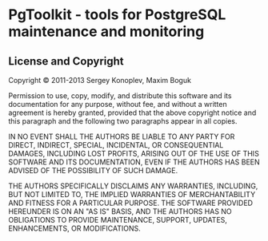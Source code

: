 # PgToolkit - tools for PostgreSQL maintenance and monitoring

## License and Copyright

Copyright &copy; 2011-2013 Sergey Konoplev, Maxim Boguk

Permission to use, copy, modify, and distribute this software and its
documentation for any purpose, without fee, and without a written
agreement is hereby granted, provided that the above copyright notice
and this paragraph and the following two paragraphs appear in all
copies.

IN NO EVENT SHALL THE AUTHORS BE LIABLE TO ANY PARTY FOR DIRECT,
INDIRECT, SPECIAL, INCIDENTAL, OR CONSEQUENTIAL DAMAGES, INCLUDING
LOST PROFITS, ARISING OUT OF THE USE OF THIS SOFTWARE AND ITS
DOCUMENTATION, EVEN IF THE AUTHORS HAS BEEN ADVISED OF THE POSSIBILITY
OF SUCH DAMAGE.

THE AUTHORS SPECIFICALLY DISCLAIMS ANY WARRANTIES, INCLUDING, BUT NOT
LIMITED TO, THE IMPLIED WARRANTIES OF MERCHANTABILITY AND FITNESS FOR
A PARTICULAR PURPOSE. THE SOFTWARE PROVIDED HEREUNDER IS ON AN "AS IS"
BASIS, AND THE AUTHORS HAS NO OBLIGATIONS TO PROVIDE MAINTENANCE,
SUPPORT, UPDATES, ENHANCEMENTS, OR MODIFICATIONS.
